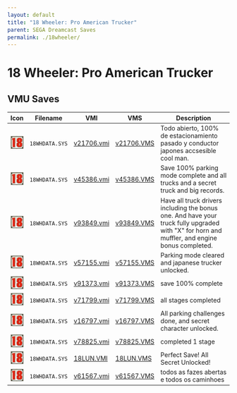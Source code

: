 ```yaml
---
layout: default
title: "18 Wheeler: Pro American Trucker"
parent: SEGA Dreamcast Saves
permalink: ./18wheeler/
---
```

# 18 Wheeler: Pro American Trucker

## VMU Saves

| Icon | Filename | VMI | VMS | Description |
|------|----------|-----|-----|-------------|
| ![18 Wheeler: Pro American Trucker](../icons/18WHDATA.SYS.GIF) | `18WHDATA.SYS` | [v21706.vmi](v21706.vmi) | [v21706.VMS](v21706.VMS) | Todo abierto, 100% de estacionamiento pasado y conductor japones accsesible cool man.  |
| ![18 Wheeler: Pro American Trucker](../icons/18WHDATA.SYS.GIF) | `18WHDATA.SYS` | [v45386.vmi](v45386.vmi) | [v45386.VMS](v45386.VMS) | Save 100% parking mode complete and all trucks and a secret truck and big records.   |
| ![18 Wheeler: Pro American Trucker](../icons/18WHDATA.SYS.GIF) | `18WHDATA.SYS` | [v93849.vmi](v93849.vmi) | [v93849.VMS](v93849.VMS) | Have all truck drivers including the bonus one. And have your truck fully upgraded with "X" for horn and muffler, and engine bonus completed.  |
| ![18 Wheeler: Pro American Trucker](../icons/18WHDATA.SYS.GIF) | `18WHDATA.SYS` | [v57155.vmi](v57155.vmi) | [v57155.VMS](v57155.VMS) | Parking mode cleared and japanese trucker unlocked.  |
| ![18 Wheeler: Pro American Trucker](../icons/18WHDATA.SYS.GIF) | `18WHDATA.SYS` | [v91373.vmi](v91373.vmi) | [v91373.VMS](v91373.VMS) | save 100% complete  |
| ![18 Wheeler: Pro American Trucker](../icons/18WHDATA.SYS.GIF) | `18WHDATA.SYS` | [v71799.vmi](v71799.vmi) | [v71799.VMS](v71799.VMS) | all stages completed  |
| ![18 Wheeler: Pro American Trucker](../icons/18WHDATA.SYS.GIF) | `18WHDATA.SYS` | [v16797.vmi](v16797.vmi) | [v16797.VMS](v16797.VMS) | All parking challenges done, and secret character unlocked.  |
| ![18 Wheeler: Pro American Trucker](../icons/18WHDATA.SYS.GIF) | `18WHDATA.SYS` | [v78825.vmi](v78825.vmi) | [v78825.VMS](v78825.VMS) | completed 1 stage  |
| ![18 Wheeler: Pro American Trucker](../icons/18WHDATA.SYS.GIF) | `18WHDATA.SYS` | [18LUN.VMI](18LUN.VMI) | [18LUN.VMS](18LUN.VMS) | Perfect Save! All Secret Unlocked! |
| ![18 Wheeler: Pro American Trucker](../icons/18WHDATA.SYS.GIF) | `18WHDATA.SYS` | [v61567.vmi](v61567.vmi) | [v61567.VMS](v61567.VMS) | todos as fazes abertas e todos os caminhoes  |
